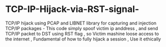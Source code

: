 # TCP-IP-Hijack-via-RST-signal-
TCP/IP hijack using PCAP and LIBNET library for capturing and injection TCP/IP packages - This code simply spoof victim ip anddress , and send TCP/IP packet to DST using RST flag , so Victim mashine loose access to the internet , Fundamental of how to fully hijack a session , Use it ethically

